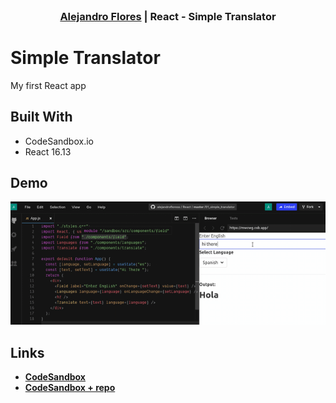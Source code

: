 <br />
<p align="center">
   <h3 align="center"><a href="https://www.linkedin.com/in/alfloressalazar/"><strong>Alejandro Flores</strong></a>  | React - Simple Translator  </h3>
</p>

# Simple Translator 
My first React app

## Built With
* CodeSandbox.io
* React 16.13

## Demo 
 <a>
    <img src="01.gif"  >
  </a>

## Links
* <a href="https://codesandbox.io/s/01simpletranslator-z4ssj"><strong>CodeSandbox</strong></a>
* <a href="https://codesandbox.io/s/github/alejandrofloress/React/tree/master/01_simple_translator?file=/src/App.js"><strong>CodeSandbox + repo </strong></a>
